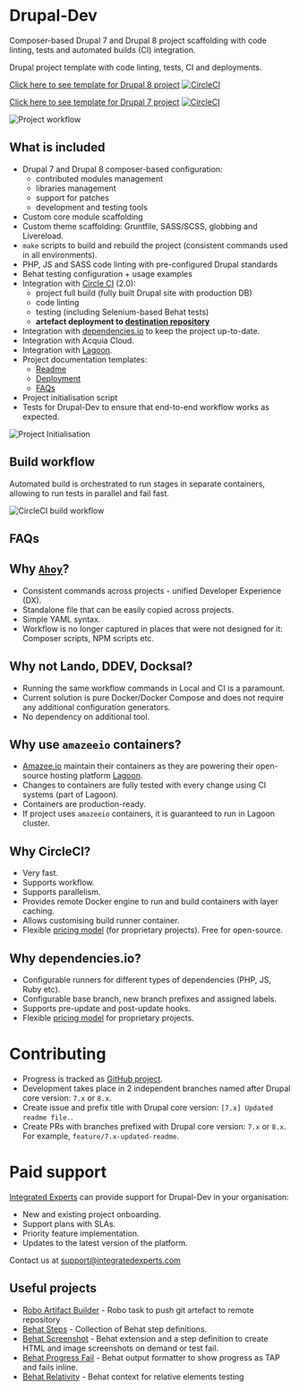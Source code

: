 # Drupal-Dev
Composer-based Drupal 7 and Drupal 8 project scaffolding with code linting, tests and automated builds (CI) integration.

Drupal project template with code linting, tests, CI and deployments.

[Click here to see template for Drupal 8 project](https://github.com/integratedexperts/drupal-dev/tree/8.x) [![CircleCI](https://circleci.com/gh/integratedexperts/drupal-dev/tree/8.x.svg?style=shield)](https://circleci.com/gh/integratedexperts/drupal-dev/tree/8.x)

[Click here to see template for Drupal 7 project](https://github.com/integratedexperts/drupal-dev/tree/7.x) [![CircleCI](https://circleci.com/gh/integratedexperts/drupal-dev/tree/8.x.svg?style=shield)](https://circleci.com/gh/integratedexperts/drupal-dev/tree/7.x)

![Project workflow](https://raw.githubusercontent.com/integratedexperts/drupal-dev/8.x/.drupal-dev/images/workflow.png)

## What is included
- Drupal 7 and Drupal 8 composer-based configuration:
  - contributed modules management
  - libraries management
  - support for patches
  - development and testing tools
- Custom core module scaffolding
- Custom theme scaffolding: Gruntfile, SASS/SCSS, globbing and Livereload.    
- `make` scripts to build and rebuild the project (consistent commands used in all environments).
- PHP, JS and SASS code linting with pre-configured Drupal standards
- Behat testing configuration + usage examples 
- Integration with [Circle CI](https://circleci.com/) (2.0):
  - project full build (fully built Drupal site with production DB)
  - code linting
  - testing (including Selenium-based Behat tests)
  - **artefact deployment to [destination repository](https://github.com/integratedexperts/drupal-dev-destination)**
- Integration with [dependencies.io](https://dependencies.io) to keep the project up-to-date.
- Integration with Acquia Cloud.
- Integration with [Lagoon](https://github.com/amazeeio/lagoon).
- Project documentation templates:
  - [Readme](https://github.com/integratedexperts/drupal-dev/blob/8.x/.drupal-dev/README.template.md)
  - [Deployment](https://github.com/integratedexperts/drupal-dev/blob/8.x/.drupal-dev/DEPLOYMENT.template.md)
  - [FAQs](https://github.com/integratedexperts/drupal-dev/blob/8.x/.drupal-dev/FAQs.template.md)
- Project initialisation script
- Tests for Drupal-Dev to ensure that end-to-end workflow works as expected.

![Project Initialisation](https://raw.githubusercontent.com/integratedexperts/drupal-dev/8.x/.drupal-dev/images/project-init.png)

## Build workflow
Automated build is orchestrated to run stages in separate containers, allowing to run tests in parallel and fail fast.

![CircleCI build workflow](https://raw.githubusercontent.com/integratedexperts/drupal-dev/8.x/.drupal-dev/images/circleci_build.png)

## FAQs

## Why [`Ahoy`](https://github.com/ahoy-cli/ahoy)?
- Consistent commands across projects - unified Developer Experience (DX).
- Standalone file that can be easily copied across projects.
- Simple YAML syntax. 
- Workflow is no longer captured in places that were not designed for it: Composer scripts, NPM scripts etc.

## Why not Lando, DDEV, Docksal?
- Running the same workflow commands in Local and CI is a paramount.
- Current solution is pure Docker/Docker Compose and does not require any additional configuration generators.
- No dependency on additional tool.

## Why use `amazeeio` containers?
- [Amazee.io](https://www.amazee.io/) maintain their containers as they are powering their open-source hosting platform [Lagoon](https://github.com/amazeeio/lagoon).
- Changes to containers are fully tested with every change using CI systems (part of Lagoon).
- Containers are production-ready.
- If project uses `amazeeio` containers, it is guaranteed to run in Lagoon cluster.

## Why CircleCI?
- Very fast.
- Supports workflow.
- Supports parallelism.
- Provides remote Docker engine to run and build containers with layer caching.
- Allows customising build runner container.
- Flexible [pricing model](https://circleci.com/pricing/) (for proprietary projects). Free for open-source.

## Why dependencies.io?
- Configurable runners for different types of dependencies (PHP, JS, Ruby etc).
- Configurable base branch, new branch prefixes and assigned labels.
- Supports pre-update and post-update hooks. 
- Flexible [pricing model](https://www.dependencies.io/pricing/) for proprietary projects.

# Contributing
- Progress is tracked as [GitHub project](https://github.com/integratedexperts/drupal-dev/projects/1). 
- Development takes place in 2 independent branches named after Drupal core version: `7.x` or `8.x`.
- Create issue and prefix title with Drupal core version: `[7.x] Updated readme file.`. 
- Create PRs with branches prefixed with Drupal core version: `7.x` or `8.x`. For example, `feature/7.x-updated-readme`.

# Paid support
[Integrated Experts](https://github.com/integratedexperts) can provide support for Drupal-Dev in your organisation: 
- New and existing project onboarding.
- Support plans with SLAs.
- Priority feature implementation.
- Updates to the latest version of the platform.

Contact us at [support@integratedexperts.com](mailto:support@integratedexperts.com)

## Useful projects

- [Robo Artifact Builder](https://github.com/integratedexperts/robo-git-artefact) - Robo task to push git artefact to remote repository
- [Behat Steps](https://github.com/integratedexperts/behat-steps) - Collection of Behat step definitions.
- [Behat Screenshot](https://github.com/integratedexperts/behat-screenshot) - Behat extension and a step definition to create HTML and image screenshots on demand or test fail.
- [Behat Progress Fail](https://github.com/integratedexperts/behat-format-progress-fail) - Behat output formatter to show progress as TAP and fails inline.
- [Behat Relativity](https://github.com/integratedexperts/behat-relativity) - Behat context for relative elements testing
